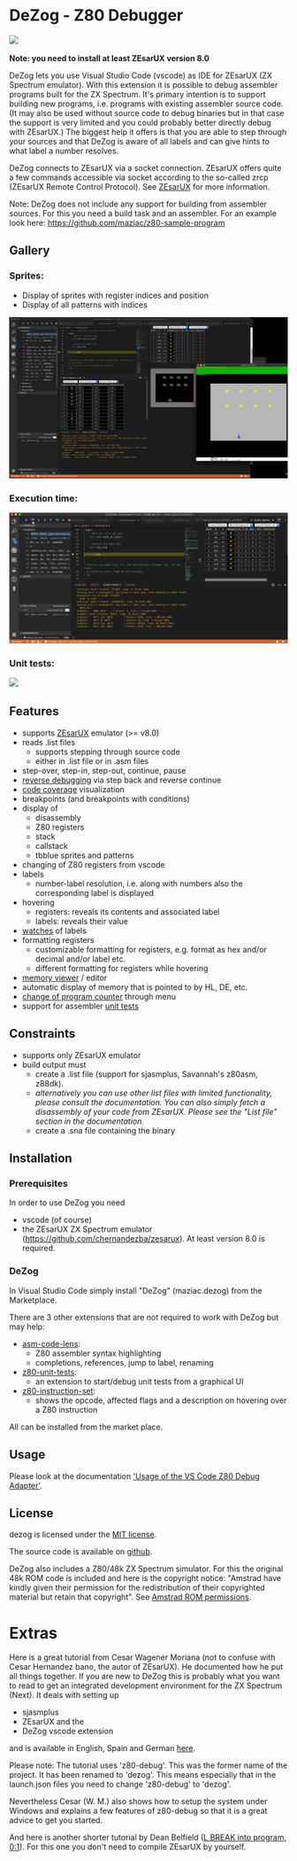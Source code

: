 # DeZog - Z80 Debugger

![](documentation/images/main.gif)

**Note: you need to install at least ZEsarUX version 8.0**

DeZog lets you use Visual Studio Code (vscode) as IDE for ZEsarUX (ZX Spectrum emulator).
With this extension it is possible to debug assembler programs built for the ZX Spectrum.
It's primary intention is to support building new programs, i.e. programs with existing assembler source code.
(It may also be used without source code to debug binaries but in that case the support is very limited and you could probably better directly debug with ZEsarUX.)
The biggest help it offers is that you are able to step through your sources and that  DeZog is aware of all labels and can give hints to what label a number resolves.

DeZog connects to ZEsarUX via a socket connection. ZEsarUX offers quite a few commands accessible via socket according to the so-called zrcp (ZEsarUX Remote Control Protocol). See [ZEsarUX](https://github.com/chernandezba/zesarux) for more information.

Note: DeZog does not include any support for building from assembler sources. For this you need a build task and an assembler. For an example look here: https://github.com/maziac/z80-sample-program


## Gallery

### Sprites:

- Display of sprites with register indices and position
- Display of all patterns with indices

![](documentation/images/gallery_sprites.jpg)


### Execution time:

![](documentation/images/gallery_tstates.gif)


### Unit tests:

![](documentation/images/gallery_unit_test.gif)



## Features

- supports [ZEsarUX](https://github.com/chernandezba/zesarux) emulator (>= v8.0)
- reads .list files
	- supports stepping through source code
	- either in .list file or in .asm files
- step-over, step-in, step-out, continue, pause
- [reverse debugging](documentation/Usage.md#reverse-debugging) via step back and reverse continue
- [code coverage](documentation/Usage.md#code-coverage) visualization
- breakpoints (and breakpoints with conditions)
- display of
	- disassembly
	- Z80 registers
	- stack
	- callstack
	- tbblue sprites and patterns
- changing of Z80 registers from vscode
- labels
	- number-label resolution, i.e. along with numbers also the corresponding label is displayed
- hovering
	- registers: reveals its contents and associated label
	- labels: reveals their value
- [watches](documentation/Usage.md#watches) of labels
- formatting registers
	- customizable formatting for registers, e.g. format as hex and/or decimal and/or label etc.
	- different formatting for registers while hovering
- [memory viewer](documentation/Usage.md#memory-dumps) / editor
- automatic display of memory that is pointed to by HL, DE, etc.
- [change of program counter](documentation/Usage.md#change-the-program-counter) through menu
- support for assembler [unit tests](documentation/Unittests.md)


## Constraints

- supports only ZEsarUX emulator
- build output must
	- create a .list file (support for sjasmplus, Savannah's z80asm, z88dk).
	- _alternatively you can use other list files with limited functionality, please consult the documentation. You can also simply fetch a disassembly of your code from ZEsarUX. Please see the "List file" section in the documentation._
	- create a .sna file containing the binary


## Installation

### Prerequisites

In order to use DeZog you need
- vscode (of course)
- the ZEsarUX ZX Spectrum emulator (https://github.com/chernandezba/zesarux). At least version 8.0 is required.


### DeZog

In Visual Studio Code simply install "DeZog" (maziac.dezog) from the Marketplace.

There are 3 other extensions that are not required to work with DeZog but may help:
- [asm-code-lens](https://github.com/maziac/asm-code-lens):
	- Z80 assembler syntax highlighting
	- completions, references, jump to label, renaming
- [z80-unit-tests](https://github.com/maziac/z80-unit-tests):
	- an extension to start/debug unit tests from a graphical UI
- [z80-instruction-set](https://github.com/maziac/z80-instruction-set):
	- shows the opcode, affected flags and a description on hovering over a Z80 instruction

All can be installed from the market place.


## Usage

Please look at the documentation ['Usage of the VS Code Z80 Debug Adapter'](documentation/Usage.md).


## License

dezog is licensed under the [MIT license](https://github.com/maziac/dezog/blob/master/LICENSE.txt).

The source code is available on [github](https://github.com/maziac/dezog).

DeZog also includes a Z80/48k ZX Spectrum simulator. For this the original 48k ROM code is included and here is the copyright notice:
"Amstrad have kindly given their permission for the redistribution of their copyrighted material but retain that copyright".
See [Amstrad ROM permissions](https://www.worldofspectrum.org/permits/amstrad-roms.txt).



# Extras

Here is a great tutorial from Cesar Wagener Moriana (not to confuse with Cesar Hernandez bano, the autor of ZEsarUX).
He documented how he put all things together. If you are new to DeZog this is probably what you want to read to get an integrated development environment for the ZX Spectrum (Next).
It deals with setting up
- sjasmplus
- ZEsarUX and the
- DeZog vscode extension

and is available in English, Spain and German [here](documentation/extras/Tutorial_ZEsarUX_sjasmplus_z80-debug/).

Please note: The tutorial uses 'z80-debug'. This was the former name of the project. It has been renamed to 'dezog'. This means especially that in the launch.json files you need to change 'z80-debug' to 'dezog'.

Nevertheless Cesar (W. M.) also shows how to setup the system under Windows and explains a few features of z80-debug so that it is a great advice to get you started.


And here is another shorter tutorial by Dean Belfield ([L BREAK into program, 0:1](http://www.breakintoprogram.co.uk/programming/assembly-language/z80/z80-development-toolchain)). For this one you don't need to compile ZEsarUX by yourself.

